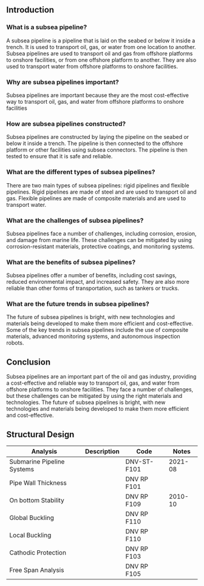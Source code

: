 ## Introduction

### What is a subsea pipeline?

A subsea pipeline is a pipeline that is laid on the seabed or below it inside a trench. It is used to transport oil, gas, or water from one location to another. Subsea pipelines are used to transport oil and gas from offshore platforms to onshore facilities, or from one offshore platform to another. They are also used to transport water from offshore platforms to onshore facilities.

### Why are subsea pipelines important?

Subsea pipelines are important because they are the most cost-effective way to transport oil, gas, and water from offshore platforms to onshore facilities

### How are subsea pipelines constructed?

Subsea pipelines are constructed by laying the pipeline on the seabed or below it inside a trench. The pipeline is then connected to the offshore platform or other facilities using subsea connectors. The pipeline is then tested to ensure that it is safe and reliable.

### What are the different types of subsea pipelines?

There are two main types of subsea pipelines: rigid pipelines and flexible pipelines. Rigid pipelines are made of steel and are used to transport oil and gas. Flexible pipelines are made of composite materials and are used to transport water.

### What are the challenges of subsea pipelines?

Subsea pipelines face a number of challenges, including corrosion, erosion, and damage from marine life. These challenges can be mitigated by using corrosion-resistant materials, protective coatings, and monitoring systems.

### What are the benefits of subsea pipelines?

Subsea pipelines offer a number of benefits, including cost savings, reduced environmental impact, and increased safety. They are also more reliable than other forms of transportation, such as tankers or trucks.

### What are the future trends in subsea pipelines?

The future of subsea pipelines is bright, with new technologies and materials being developed to make them more efficient and cost-effective. Some of the key trends in subsea pipelines include the use of composite materials, advanced monitoring systems, and autonomous inspection robots.

## Conclusion

Subsea pipelines are an important part of the oil and gas industry, providing a cost-effective and reliable way to transport oil, gas, and water from offshore platforms to onshore facilities. They face a number of challenges, but these challenges can be mitigated by using the right materials and technologies. The future of subsea pipelines is bright, with new technologies and materials being developed to make them more efficient and cost-effective.

## Structural Design

| Analysis | Description | Code | Notes |
| --- | --- | --- | --- |
| Submarine Pipeline Systems | | DNV-ST-F101 | 2021-08 |
| Pipe Wall Thickness |   | DNV RP F101 |   |
| On bottom Stability |   | DNV RP F109 | 2010-10  |
| Global Buckling |   | DNV RP F110 |   |
| Local Buckling |   | DNV RP F110 |   |
| Cathodic Protection |   | DNV RP F103 |   |
| Free Span Analysis |   | DNV RP F105 |   |

